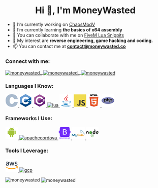 <h1 align="center">Hi 👋, I'm MoneyWasted</h1>

- 🔭 I’m currently working on [ChaosModV](https://github.com/gta-chaos-mod/ChaosModV)
- 🌱 I’m currently learning **the basics of x64 assembly**
- 🤝 You can collaborate with me on [FiveM Lua Snippits](https://github.com/MoneyWasted/FiveM-Lua-Snippets)
- 💬 My interest are **reverse engineering, game hacking and coding.**
- 📫 You can contact me at **contact@moneywasted.co**

<h3 align="left">Connect with me:</h3>
<p align="left">
  <a href="https://twitter.com/moneywasted_" target="blank">
    <img align="center" src="https://cdn.jsdelivr.net/npm/simple-icons@3.0.1/icons/twitter.svg" alt="moneywasted_" height="30" width="40" />
  </a>
  <a href="https://instagram.com/moneywasted_" target="blank">
    <img align="center" src="https://cdn.jsdelivr.net/npm/simple-icons@3.0.1/icons/instagram.svg" alt="moneywasted_" height="30" width="40" />
  </a>
  <a href="https://www.youtube.com/c/moneywasted" target="blank">
    <img align="center" src="https://cdn.jsdelivr.net/npm/simple-icons@3.0.1/icons/youtube.svg" alt="moneywasted" height="30" width="40" />
  </a>
</p>

<h3 align="left">Languages I Know:</h3>
<p align="left">
  <a href="https://www.cprogramming.com/" target="_blank">
    <img src="https://raw.githubusercontent.com/devicons/devicon/master/icons/c/c-original.svg" alt="c" width="40" height="40" />
  </a>
  <a href="https://www.w3schools.com/cpp/" target="_blank">
    <img src="https://raw.githubusercontent.com/devicons/devicon/master/icons/cplusplus/cplusplus-original.svg" alt="cplusplus" width="40" height="40" />
  </a>
  <a href="https://www.w3schools.com/cs/" target="_blank">
    <img src="https://raw.githubusercontent.com/devicons/devicon/master/icons/csharp/csharp-original.svg" alt="csharp" width="40" height="40" />
  </a>
  <a href="https://www.lua.org/" target="_blank">
    <img src="https://upload.wikimedia.org/wikipedia/commons/c/cf/Lua-Logo.svg" alt="lua" width="40" height="40" />
  </a>
  <a href="https://www.java.com" target="_blank">
    <img src="https://raw.githubusercontent.com/devicons/devicon/master/icons/java/java-original.svg" alt="java" width="40" height="40" />
  </a>
  <a href="https://developer.mozilla.org/en-US/docs/Web/JavaScript" target="_blank">
    <img src="https://raw.githubusercontent.com/devicons/devicon/master/icons/javascript/javascript-original.svg" alt="javascript" width="40" height="40" />
  </a>
  <a href="https://www.w3.org/html/" target="_blank">
    <img src="https://raw.githubusercontent.com/devicons/devicon/master/icons/html5/html5-original-wordmark.svg" alt="html5" width="40" height="40" />
  </a>
  <a href="https://www.php.net" target="_blank">
    <img src="https://raw.githubusercontent.com/devicons/devicon/master/icons/php/php-original.svg" alt="php" width="40" height="40" />
  </a>
</p>

<h3 align="left">Frameworks I Use:</h3>
<p align="left">
  <a href="https://developer.android.com" target="_blank">
    <img src="https://raw.githubusercontent.com/devicons/devicon/master/icons/android/android-original-wordmark.svg" alt="android" width="40" height="40" />
  </a>
  <a href="https://cordova.apache.org/" target="_blank">
    <img src="https://www.vectorlogo.zone/logos/apache_cordova/apache_cordova-icon.svg" alt="apachecordova" width="40" height="40" />
  </a>
  <a href="https://getbootstrap.com" target="_blank">
    <img src="https://raw.githubusercontent.com/devicons/devicon/master/icons/bootstrap/bootstrap-plain-wordmark.svg" alt="bootstrap" width="40" height="40" />
  </a>
  <a href="https://www.mysql.com/" target="_blank">
    <img src="https://raw.githubusercontent.com/devicons/devicon/master/icons/mysql/mysql-original-wordmark.svg" alt="mysql" width="40" height="40" />
  </a>
  <a href="https://nodejs.org" target="_blank">
    <img src="https://raw.githubusercontent.com/devicons/devicon/master/icons/nodejs/nodejs-original-wordmark.svg" alt="nodejs" width="40" height="40" />
  </a>
</p>

<h3 align="left">Tools I Leverage:</h3>
<p align="left">
  <a href="https://aws.amazon.com" target="_blank">
    <img src="https://raw.githubusercontent.com/devicons/devicon/master/icons/amazonwebservices/amazonwebservices-original-wordmark.svg" alt="aws" width="40" height="40" />
  </a>
  <a href="https://cloud.google.com" target="_blank">
    <img src="https://www.vectorlogo.zone/logos/google_cloud/google_cloud-icon.svg" alt="gcp" width="40" height="40" />
  </a>
</p>

<p><img align="left" src="https://github-readme-stats.vercel.app/api/top-langs?username=moneywasted&show_icons=true&locale=en&layout=compact" alt="moneywasted" /></p>

<p>&nbsp;<img align="center" src="https://github-readme-stats.vercel.app/api?username=moneywasted&show_icons=true&locale=en" alt="moneywasted" /></p>

<!---
MoneyWasted/MoneyWasted is a ✨ special ✨ repository because its `README.md` (this file) appears on your GitHub profile.
You can click the Preview link to take a look at your changes.
--->
